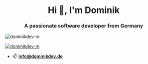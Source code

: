 <h1 align="center">Hi 👋, I'm Dominik</h1>
<h3 align="center">A passionate software developer from Germany</h3>

<p align="left"> <img src="https://komarev.com/ghpvc/?username=dominikdev-m&label=Profile%20views&color=0e75b6&style=flat" alt="dominikdev-m" /> </p>

<p align="left"> <a href="https://github.com/ryo-ma/github-profile-trophy"><img src="https://github-profile-trophy.vercel.app/?username=dominikdev-m" alt="dominikdev-m" /></a> </p>

- 📫 **info@dominikdev.de**

